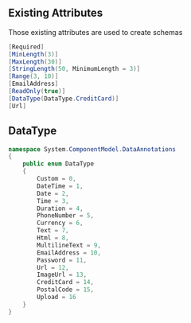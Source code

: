## Existing Attributes

Those existing attributes are used to create schemas

```c#
[Required]
[MinLength(3)]
[MaxLength(30)]
[StringLength(50, MinimumLength = 3)]
[Range(3, 10)]
[EmailAddress]
[ReadOnly(true)]
[DataType(DataType.CreditCard)]
[Url]
```

## DataType

```c#
namespace System.ComponentModel.DataAnnotations
{
    public enum DataType
    {
        Custom = 0,
        DateTime = 1,
        Date = 2,
        Time = 3,
        Duration = 4,
        PhoneNumber = 5,
        Currency = 6,
        Text = 7,
        Html = 8,
        MultilineText = 9,
        EmailAddress = 10,
        Password = 11,
        Url = 12,
        ImageUrl = 13,
        CreditCard = 14,
        PostalCode = 15,
        Upload = 16
    }
}

```
